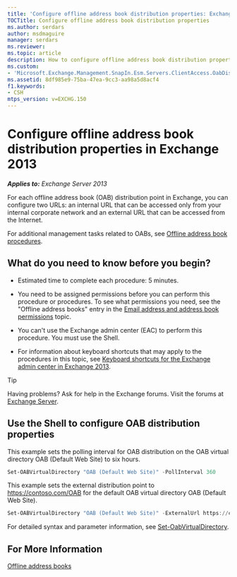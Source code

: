 ```yaml
---
title: 'Configure offline address book distribution properties: Exchange 2013 Help'
TOCTitle: Configure offline address book distribution properties
ms.author: serdars
author: msdmaguire
manager: serdars
ms.reviewer:
ms.topic: article
description: How to configure offline address book distribution properties in Exchange Server
ms.custom:
- 'Microsoft.Exchange.Management.SnapIn.Esm.Servers.ClientAccess.OabDistributionGeneralPage'
ms.assetid: 8df985e9-75ba-47ea-9cc3-aa98a5d8acf4
f1.keywords:
- CSH
mtps_version: v=EXCHG.150
---
```


# Configure offline address book distribution properties in Exchange 2013

_**Applies to:** Exchange Server 2013_

For each offline address book (OAB) distribution point in Exchange, you can configure two URLs: an internal URL that can be accessed only from your internal corporate network and an external URL that can be accessed from the Internet.

For additional management tasks related to OABs, see [Offline address book procedures](offline-address-book-procedures-exchange-2013-help.md).

## What do you need to know before you begin?

- Estimated time to complete each procedure: 5 minutes.

- You need to be assigned permissions before you can perform this procedure or procedures. To see what permissions you need, see the "Offline address books" entry in the [Email address and address book permissions](email-address-and-address-book-permissions-exchange-2013-help.md) topic.

- You can't use the Exchange admin center (EAC) to perform this procedure. You must use the Shell.

- For information about keyboard shortcuts that may apply to the procedures in this topic, see [Keyboard shortcuts for the Exchange admin center in Exchange 2013](keyboard-shortcuts-in-the-exchange-admin-center-2013-help.md).

> [!TIP]
> Having problems? Ask for help in the Exchange forums. Visit the forums at [Exchange Server](https://social.technet.microsoft.com/forums/office/home?category=exchangeserver).

## Use the Shell to configure OAB distribution properties
<a name="UseShell"> </a>

This example sets the polling interval for OAB distribution on the OAB virtual directory OAB (Default Web Site) to six hours.

```powershell
Set-OABVirtualDirectory "OAB (Default Web Site)" -PollInterval 360
```

This example sets the external distribution point to https://contoso.com/OAB for the default OAB virtual directory OAB (Default Web Site).

```powershell
Set-OABVirtualDirectory "OAB (Default Web Site)" -ExternalUrl https://contoso.com/OAB
```

For detailed syntax and parameter information, see [Set-OabVirtualDirectory](/powershell/module/exchange/set-oabvirtualdirectory).

## For More Information
<a name="UseShell"> </a>

[Offline address books](offline-address-books-exchange-2013-help.md)
